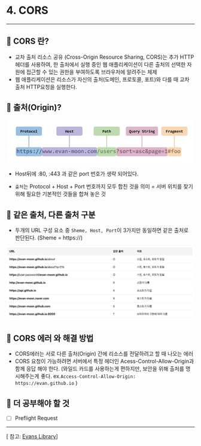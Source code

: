 # 4. CORS

---

## 🔖 CORS 란?

- 교차 출처 리소스 공유 (Cross-Origin Resource Sharing, CORS)는 추가 HTTP 헤더를 사용하여, 한 출처에서 실행 중인 웹 애플리케이션이 다른 출처의 선택한 자원에 접근할 수 있는 권한을 부여하도록 브라우저에 알려주는 체제
- 웹 애플리케이션은 리소스가 자신의 출처(도메인, 프로토콜, 포트)와 다를 때 교차 출처 HTTP요청을 실행한다.

## 🔖 출처(Origin)?

<img src="./Images/1.png"/>

- Host뒤에 :80, :443 과 같은 port 번호가 생략 되어있다.

- `출처`는 Protocol + Host + Port 번호까지 모두 합친 것을 의미 = 서버 위치를 찾기위해 필요한 기본적인 것들을 합쳐 놓은 것

## 🔖 같은 출처, 다른 출처 구분

- 두개의 URL 구성 요소 중 `Sheme, Host, Port`이 3가지만 동일하면 같은 출처로 판단된다. (Sheme = https://)

<img src="./Images/2.png"/>

## 🔖 CORS 에러 와 해결 방법

- CORS에러는 서로 다른 출처(Origin) 간에 리소스를 전달하려고 할 때 나오는 에러
- CORS 요청이 가능하려면 서버에서 특정 헤더인 Acess-Control-Allow-Origin과 함께 응답 해야 한다. (와일드 카드를 사용하는게 편하지만, 보안을 위해 출처를 명시해주는게 좋다. ex.`Access-Control-Allow-Origin: https://evan.github.io` )

## 🔖 더 공부해야 할 것

- [ ] Preflight Request

---

[ 참고: [Evans Library](https://evan-moon.github.io/2020/05/21/about-cors/)]
